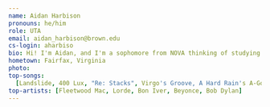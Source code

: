 ```yaml
---
name: Aidan Harbison
pronouns: he/him
role: UTA
email: aidan_harbison@brown.edu
cs-login: aharbiso
bio: Hi! I'm Aidan, and I'm a sophomore from NOVA thinking of studying CS and comparative literature. When I'm not reading, you can find me hiking, baking, watching sci-fi movies, poorly attempting to learn how to crochet, or trying out a new language.
hometown: Fairfax, Virginia
photo:
top-songs:
  [Landslide, 400 Lux, "Re: Stacks", Virgo's Groove, A Hard Rain's A-Gonna Fall]
top-artists: [Fleetwood Mac, Lorde, Bon Iver, Beyonce, Bob Dylan]
---
```

